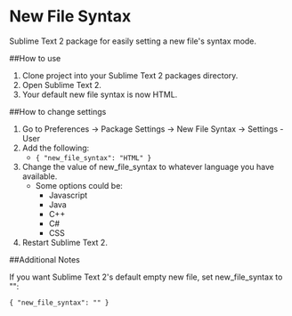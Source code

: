 New File Syntax
===============

Sublime Text 2 package for easily setting a new file's syntax mode.

##How to use

1. Clone project into your Sublime Text 2 packages directory.
2. Open Sublime Text 2.
3. Your default new file syntax is now HTML.

##How to change settings

1. Go to Preferences -> Package Settings -> New File Syntax -> Settings - User
2. Add the following:
	* `{ "new_file_syntax": "HTML" }`
3. Change the value of new_file_syntax to whatever language you have available.
	* Some options could be:
		* Javascript
		* Java
		* C++
		* C#
		* CSS
4. Restart Sublime Text 2.

##Additional Notes

If you want Sublime Text 2's default empty new file, set new_file_syntax to "":

```{ "new_file_syntax": "" }```